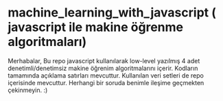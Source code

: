 # machine_learning_with_javascript ( javascript ile makine öğrenme algoritmaları)

Merhabalar,
Bu repo javascript kullanılarak low-level yazılmış 4 adet denetimli/denetimsiz makine öğrenim algoritmalarını içerir.
Kodların tamamında açıklama satırları mevcuttur.
Kullanılan veri setleri de repo içerisinde mevcuttur.
Herhangi bir soruda benimle ileşime geçmekten çekinmeyin. :)

 

